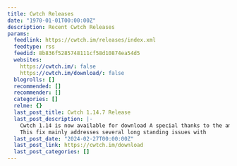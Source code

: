 ```yaml
---
title: Cwtch Releases
date: "1970-01-01T00:00:00Z"
description: Recent Cwtch Releases
params:
  feedlink: https://cwtch.im/releases/index.xml
  feedtype: rss
  feedid: 8b836f5285748111cf58d10874ea54d5
  websites:
    https://cwtch.im/: false
    https://cwtch.im/download/: false
  blogrolls: []
  recommended: []
  recommender: []
  categories: []
  relme: {}
  last_post_title: Cwtch 1.14.7 Release
  last_post_description: |-
    Cwtch 1.14 is now available for download A special thanks to the amazing volunteer translators and testers who made this release possible.
    This fix mainly addresses several long standing issues with
  last_post_date: "2024-02-27T00:00:00Z"
  last_post_link: https://cwtch.im/download
  last_post_categories: []
---
```

